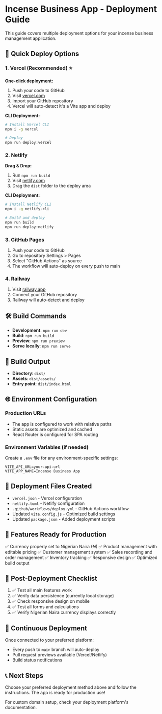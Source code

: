# Incense Business App - Deployment Guide

This guide covers multiple deployment options for your incense business management application.

## 🚀 Quick Deploy Options

### 1. Vercel (Recommended) ⭐

**One-click deployment:**
1. Push your code to GitHub
2. Visit [vercel.com](https://vercel.com)
3. Import your GitHub repository
4. Vercel will auto-detect it's a Vite app and deploy

**CLI Deployment:**
```bash
# Install Vercel CLI
npm i -g vercel

# Deploy
npm run deploy:vercel
```

### 2. Netlify

**Drag & Drop:**
1. Run `npm run build`
2. Visit [netlify.com](https://netlify.com)
3. Drag the `dist` folder to the deploy area

**CLI Deployment:**
```bash
# Install Netlify CLI
npm i -g netlify-cli

# Build and deploy
npm run build
npm run deploy:netlify
```

### 3. GitHub Pages

1. Push your code to GitHub
2. Go to repository Settings > Pages
3. Select "GitHub Actions" as source
4. The workflow will auto-deploy on every push to main

### 4. Railway

1. Visit [railway.app](https://railway.app)
2. Connect your GitHub repository
3. Railway will auto-detect and deploy

## 🛠️ Build Commands

- **Development**: `npm run dev`
- **Build**: `npm run build`
- **Preview**: `npm run preview`
- **Serve locally**: `npm run serve`

## 📁 Build Output

- **Directory**: `dist/`
- **Assets**: `dist/assets/`
- **Entry point**: `dist/index.html`

## 🌐 Environment Configuration

### Production URLs
- The app is configured to work with relative paths
- Static assets are optimized and cached
- React Router is configured for SPA routing

### Environment Variables (if needed)
Create a `.env` file for any environment-specific settings:
```
VITE_API_URL=your-api-url
VITE_APP_NAME=Incense Business App
```

## 🔧 Deployment Files Created

- `vercel.json` - Vercel configuration
- `netlify.toml` - Netlify configuration
- `.github/workflows/deploy.yml` - GitHub Actions workflow
- Updated `vite.config.js` - Optimized build settings
- Updated `package.json` - Added deployment scripts

## 📱 Features Ready for Production

✅ Currency properly set to Nigerian Naira (₦)
✅ Product management with editable pricing
✅ Customer management system
✅ Sales recording and order management
✅ Inventory tracking
✅ Responsive design
✅ Optimized build output

## 🚨 Post-Deployment Checklist

1. ✅ Test all main features work
2. ✅ Verify data persistence (currently local storage)
3. ✅ Check responsive design on mobile
4. ✅ Test all forms and calculations
5. ✅ Verify Nigerian Naira currency displays correctly

## 🔄 Continuous Deployment

Once connected to your preferred platform:
- Every push to `main` branch will auto-deploy
- Pull request previews available (Vercel/Netlify)
- Build status notifications

## 📞 Next Steps

Choose your preferred deployment method above and follow the instructions. The app is ready for production use!

For custom domain setup, check your deployment platform's documentation.
